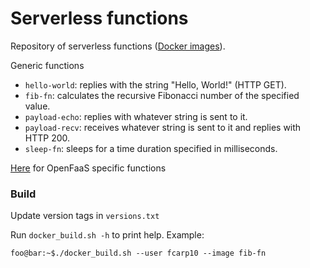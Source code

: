 # Serverless functions

Repository of serverless functions ([Docker images](https://hub.docker.com/repositories/fcarp10)).

Generic functions
- `hello-world`: replies with the string "Hello, World!" (HTTP GET).
- `fib-fn`: calculates the recursive Fibonacci number of the specified value.
- `payload-echo`: replies with whatever string is sent to it.
- `payload-recv`: receives whatever string is sent to it and replies with HTTP 200.
- `sleep-fn`: sleeps for a time duration specified in milliseconds.

[Here](openfaas-functions/) for OpenFaaS specific functions


### Build

Update version tags in `versions.txt`

Run `docker_build.sh -h` to print help. Example:

```shell
foo@bar:~$./docker_build.sh --user fcarp10 --image fib-fn
```
